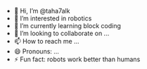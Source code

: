 - 👋 Hi, I’m @taha7alk
- 👀 I’m interested in robotics
- 🌱 I’m currently learning block coding
- 💞️ I’m looking to collaborate on ...
- 📫 How to reach me ...
- 😄 Pronouns: ...
- ⚡ Fun fact: robots work better than humans

<!---
taha7alk/taha7alk is a ✨ special ✨ repository because its `README.md` (this file) appears on your GitHub profile.
You can click the Preview link to take a look at your changes.
--->
